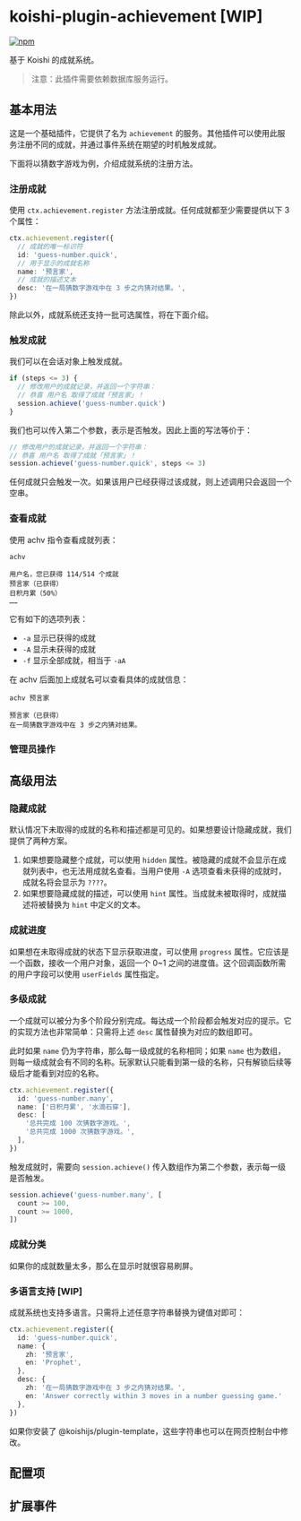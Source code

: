 # koishi-plugin-achievement [WIP]
 
[![npm](https://img.shields.io/npm/v/koishi-plugin-achievement?style=flat-square)](https://www.npmjs.com/package/koishi-plugin-achievement)

基于 Koishi 的成就系统。

> 注意：此插件需要依赖数据库服务运行。

## 基本用法

这是一个基础插件，它提供了名为 `achievement` 的服务。其他插件可以使用此服务注册不同的成就，并通过事件系统在期望的时机触发成就。

下面将以猜数字游戏为例，介绍成就系统的注册方法。

### 注册成就

使用 `ctx.achievement.register` 方法注册成就。任何成就都至少需要提供以下 3 个属性：

```ts
ctx.achievement.register({
  // 成就的唯一标识符
  id: 'guess-number.quick',
  // 用于显示的成就名称
  name: '预言家',
  // 成就的描述文本
  desc: '在一局猜数字游戏中在 3 步之内猜对结果。',
})
```

除此以外，成就系统还支持一批可选属性，将在下面介绍。

### 触发成就

我们可以在会话对象上触发成就。

```ts
if (steps <= 3) {
  // 修改用户的成就记录，并返回一个字符串：
  // 恭喜 用户名 取得了成就「预言家」！
  session.achieve('guess-number.quick')
}
```

我们也可以传入第二个参数，表示是否触发。因此上面的写法等价于：

```ts
// 修改用户的成就记录，并返回一个字符串：
// 恭喜 用户名 取得了成就「预言家」！
session.achieve('guess-number.quick', steps <= 3)
```

任何成就只会触发一次。如果该用户已经获得过该成就，则上述调用只会返回一个空串。

### 查看成就

使用 achv 指令查看成就列表：

```
achv

用户名，您已获得 114/514 个成就
预言家（已获得）
日积月累（50%）
……
```

它有如下的选项列表：

- `-a` 显示已获得的成就
- `-A` 显示未获得的成就
- `-f` 显示全部成就，相当于 `-aA`

在 achv 后面加上成就名可以查看具体的成就信息：

```
achv 预言家

预言家（已获得）
在一局猜数字游戏中在 3 步之内猜对结果。
```

### 管理员操作

## 高级用法

### 隐藏成就

默认情况下未取得的成就的名称和描述都是可见的。如果想要设计隐藏成就，我们提供了两种方案。

1. 如果想要隐藏整个成就，可以使用 `hidden` 属性。被隐藏的成就不会显示在成就列表中，也无法用成就名查看。当用户使用 `-A` 选项查看未获得的成就时，成就名将会显示为 `????`。
2. 如果想要隐藏成就的描述，可以使用 `hint` 属性。当成就未被取得时，成就描述将被替换为 `hint` 中定义的文本。

### 成就进度

如果想在未取得成就的状态下显示获取进度，可以使用 `progress` 属性。它应该是一个函数，接收一个用户对象，返回一个 0~1 之间的进度值。这个回调函数所需的用户字段可以使用 `userFields` 属性指定。

### 多级成就

一个成就可以被分为多个阶段分别完成。每达成一个阶段都会触发对应的提示。它的实现方法也非常简单：只需将上述 `desc` 属性替换为对应的数组即可。

此时如果 `name` 仍为字符串，那么每一级成就的名称相同；如果 `name` 也为数组，则每一级成就会有不同的名称。玩家默认只能看到第一级的名称，只有解锁后续等级后才能看到对应的名称。

```ts
ctx.achievement.register({
  id: 'guess-number.many',
  name: ['日积月累', '水滴石穿'],
  desc: [
    '总共完成 100 次猜数字游戏。',
    '总共完成 1000 次猜数字游戏。',
  ],
})
```

触发成就时，需要向 `session.achieve()` 传入数组作为第二个参数，表示每一级是否触发。

```ts
session.achieve('guess-number.many', [
  count >= 100,
  count >= 1000,
])
```

### 成就分类

如果你的成就数量太多，那么在显示时就很容易刷屏。

### 多语言支持 [WIP]

成就系统也支持多语言。只需将上述任意字符串替换为键值对即可：

```ts
ctx.achievement.register({
  id: 'guess-number.quick',
  name: {
    zh: '预言家',
    en: 'Prophet',
  },
  desc: {
    zh: '在一局猜数字游戏中在 3 步之内猜对结果。',
    en: 'Answer correctly within 3 moves in a number guessing game.'
  },
})
```

如果你安装了 @koishijs/plugin-template，这些字符串也可以在网页控制台中修改。

## 配置项

## 扩展事件
